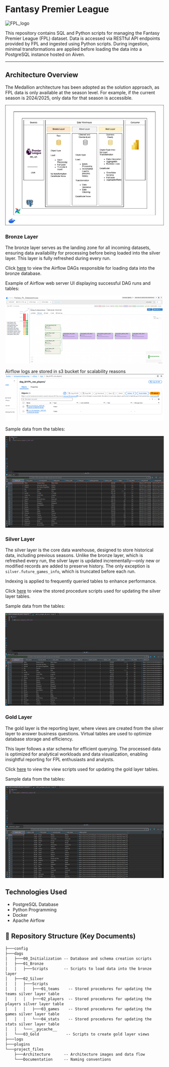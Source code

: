 # Fantasy Premier League

![FPL_logo](https://github.com/bobotieno1997/FPL/blob/9b4eddd462aee2402433df7c01296e20d24cbda3/Others/FPL-Statement-Lead.webp)

This repository contains SQL and Python scripts for managing the Fantasy Premier League (FPL) dataset. Data is accessed via RESTful API endpoints provided by FPL and ingested using Python scripts. During ingestion, minimal transformations are applied before loading the data into a PostgreSQL instance hosted on Aiven.

---
## Architecture Overview
The Medallion architecture has been adopted as the solution approach, as FPL data is only available at the season level. For example, if the current season is 2024/2025, only data for that season is accessible.

![Architecture](https://github.com/bobotieno1997/Fantsy-Premier-League-DWH/blob/5106904ca942be83605a357b4138906b229918ba/project_files/Architecture/overview_architecture%20.jpg)

### Bronze Layer
The bronze layer serves as the landing zone for all incoming datasets, ensuring data availability for processing before being loaded into the silver layer. This layer is fully refreshed during every run.

Click [here](https://github.com/bobotieno1997/Fantsy-Premier-League-DWH/tree/main/dags/01_Bronze) to view the Airflow DAGs responsible for loading data into the bronze database.

Example of Airflow web server UI displaying successful DAG runs and tables:

![Airflow](https://github.com/bobotieno1997/FPL-Datawarehouse/blob/3c80cc938e837b3cdafc123f8afb7909bcb5ca6e/project_files/Other%20files/airflow_dags.png)

Airflow logs are stored in s3 bucket for scalability reasons
![s3_logs](https://github.com/bobotieno1997/FPL-Datawarehouse/blob/3c80cc938e837b3cdafc123f8afb7909bcb5ca6e/project_files/Other%20files/airflow_logs.png)

Sample data from the tables:

![Database Query](https://github.com/bobotieno1997/Fantsy-Premier-League-DWH/blob/dfe69cdfe176465d558871c110e445cc12290dc8/project_files/Other%20files/bronze_table.png)

### Silver Layer
The silver layer is the core data warehouse, designed to store historical data, including previous seasons. Unlike the bronze layer, which is refreshed every run, the silver layer is updated incrementally—only new or modified records are added to preserve history. The only exception is `silver.future_games_info`, which is truncated before each run.

Indexing is applied to frequently queried tables to enhance performance.

Click [here](https://github.com/bobotieno1997/Fantsy-Premier-League-DWH/tree/main/dags/02_Silver/Scripts) to view the stored procedure scripts used for updating the silver layer tables.

Sample data from the tables:

![Database Query](https://github.com/bobotieno1997/Fantsy-Premier-League-DWH/blob/dfe69cdfe176465d558871c110e445cc12290dc8/project_files/Other%20files/silver_table.png)

### Gold Layer
The gold layer is the reporting layer, where views are created from the silver layer to answer business questions. Virtual tables are used to optimize database storage and efficiency.

This layer follows a star schema for efficient querying. The processed data is optimized for analytical workloads and data visualization, enabling insightful reporting for FPL enthusiasts and analysts.

Click [here](https://github.com/bobotieno1997/Fantsy-Premier-League-DWH/tree/main/dags/03_Gold) to view the view scripts used for updating the gold layer tables.

Sample data from the tables:

![Database Query](https://github.com/bobotieno1997/Fantsy-Premier-League-DWH/blob/dfe69cdfe176465d558871c110e445cc12290dc8/project_files/Other%20files/gold_table.png)

## Technologies Used
- PostgreSQL Database
- Python Programming 
- Docker
- Apache Airflow

## 📂 Repository Structure (Key Documents)
```
├───config
├───dags
│   ├───00_Initialization -- Database and schema creation scripts
│   ├───01_Bronze
│   │   ├───Scripts       -- Scripts to load data into the bronze layer
│   ├───02_Silver
│   │   ├───Scripts
│   │   │   ├───01_teams    -- Stored procedures for updating the teams silver layer table
│   │   │   ├───02_players  -- Stored procedures for updating the players silver layer table
│   │   │   ├───03_games    -- Stored procedures for updating the games silver layer table
│   │   │   └───04_stats    -- Stored procedures for updating the stats silver layer table
│   │   └───__pycache__
│   └───03_Gold            -- Scripts to create gold layer views
├───logs
├───plugins
└───project_files
    ├───Architecture      -- Architecture images and data flow
    └───Documentation     -- Naming conventions
```
